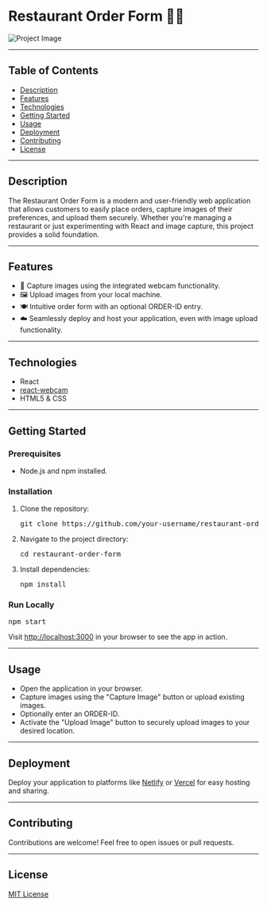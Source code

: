 <!DOCTYPE html>
<html lang="en">

<head>
  <meta charset="UTF-8">
  <meta name="viewport" content="width=device-width, initial-scale=1.0">
<!--   <title>Restaurant Order Form 🍔📸</title> -->
</head>

<body>

  <h1>Restaurant Order Form 🍔📸</h1>

  <img src="link_to_your_project_image_or_screenshot.png" alt="Project Image" />

  <hr>

  <h2>Table of Contents</h2>

  <ul>
    <li><a href="#description">Description</a></li>
    <li><a href="#features">Features</a></li>
    <li><a href="#technologies">Technologies</a></li>
    <li><a href="#getting-started">Getting Started</a></li>
    <li><a href="#usage">Usage</a></li>
    <li><a href="#deployment">Deployment</a></li>
    <li><a href="#contributing">Contributing</a></li>
    <li><a href="#license">License</a></li>
  </ul>

  <hr>

  <h2>Description</h2>

  <p>The Restaurant Order Form is a modern and user-friendly web application that allows customers to easily place
    orders, capture images of their preferences, and upload them securely. Whether you're managing a restaurant or just
    experimenting with React and image capture, this project provides a solid foundation.</p>

  <hr>

  <h2>Features</h2>

  <ul>
    <li>📸 Capture images using the integrated webcam functionality.</li>
    <li>🖼 Upload images from your local machine.</li>
    <li>🍽 Intuitive order form with an optional ORDER-ID entry.</li>
    <li>☁️ Seamlessly deploy and host your application, even with image upload functionality.</li>
  </ul>

  <hr>

  <h2>Technologies</h2>

  <ul>
    <li>React</li>
    <li><a href="https://github.com/mozmorris/react-webcam">react-webcam</a></li>
    <li>HTML5 & CSS</li>
  </ul>

  <hr>

  <h2>Getting Started</h2>

  <h3>Prerequisites</h3>

  <ul>
    <li>Node.js and npm installed.</li>
  </ul>

  <h3>Installation</h3>

  <ol>
    <li>Clone the repository:</li>
    <pre>git clone https://github.com/your-username/restaurant-order-form.git</pre>
    <li>Navigate to the project directory:</li>
    <pre>cd restaurant-order-form</pre>
    <li>Install dependencies:</li>
    <pre>npm install</pre>
  </ol>

  <h3>Run Locally</h3>

  <pre>npm start</pre>

  <p>Visit <a href="http://localhost:3000">http://localhost:3000</a> in your browser to see the app in action.</p>

  <hr>

  <h2>Usage</h2>

  <ul>
    <li>Open the application in your browser.</li>
    <li>Capture images using the "Capture Image" button or upload existing images.</li>
    <li>Optionally enter an ORDER-ID.</li>
    <li>Activate the "Upload Image" button to securely upload images to your desired location.</li>
  </ul>

  <hr>

  <h2>Deployment</h2>

  <p>Deploy your application to platforms like <a href="https://www.netlify.com/">Netlify</a> or <a
      href="https://vercel.com/">Vercel</a> for easy hosting and sharing.</p>

  <hr>

  <h2>Contributing</h2>

  <p>Contributions are welcome! Feel free to open issues or pull requests.</p>

  <hr>

  <h2>License</h2>

  <p><a href="LICENSE">MIT License</a></p>

</body>

</html>

